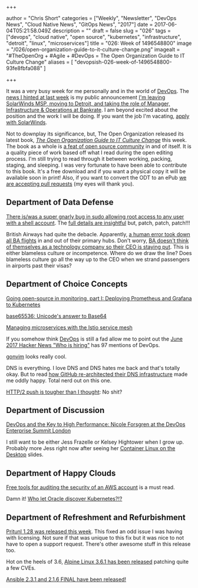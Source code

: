 +++

author = "Chris Short"
categories = ["Weekly", "Newsletter", "DevOps News", "Cloud Native News", "GitOps News", "2017"]
date = 2017-06-04T05:21:58.049Z
description = ""
draft = false
slug = "026"
tags = ["devops", "cloud native", "open source", "kubernetes", "infrastructure", "detroit", "linux", "microservices"]
title = "026: Week of 1496548800"
image = "/026/open-organization-guide-to-it-culture-change.png"
imagealt = "#TheOpenOrg + #Agile + #DevOps = The Open Organization Guide to IT Culture Change"
aliases = [
    "devopsish-026-week-of-1496548800-93fe8fbfa088"
]

+++

It was a very busy week for me personally and in the world of [DevOps](https://devopsish.com/). The [news I hinted at last week](/025/) is my public announcement [I'm leaving SolarWinds MSP, moving to Detroit, and taking the role of Manager, Infrastructure & Operations at Bankrate](https://chrisshort.net/leaving-north-carolina/). I am beyond excited about the position and the work I will be doing. If you want the job I'm vacating, [apply with SolarWinds](http://solarwinds.jobs/durham-nc-nc/senior-aws-systems-engineer/C28A5E389CEE4983B580F6CD0B3799DB/job/).

Not to downplay its significance, but, The Open Organization released its latest book, [*The Open Organization Guide to IT Culture Change*](https://opensource.com/open-organization/resources/culture-change?sc_cid=7016000000127L3AAI) this week. The book as a whole is [a feat of open source community](https://opensource.com/open-organization/17/6/working-open-and-gsd) in and of itself. It is a quality piece of work based off what I read during the open editing process. I'm still trying to read through it between working, packing, staging, and sleeping. I was very fortunate to have been able to contribute to this book. It's a free download and if you want a physical copy it will be available soon in print! Also, if you want to convert the ODT to an ePub [we are accepting pull requests](https://github.com/open-organization-ambassadors/open-org-it-culture/issues/36) (my eyes will thank you).

## Department of Data Defense

[There is/was a super gnarly bug in sudo allowing root access to any user with a shell account](https://www.cyberciti.biz/security/linux-security-alert-bug-in-sudos-get_process_ttyname-cve-2017-1000367/). The [full details are insightful](http://www.openwall.com/lists/oss-security/2017/05/30/16) but, patch, patch, patch!!!

British Airways had quite the debacle. Apparently, [a human error took down all BA flights](http://www.independent.co.uk/news/business/news/british-airways-system-outage-it-worker-power-supply-switch-off-accident-flights-delayed-cancelled-a7768581.html) in and out of their primary hubs. Don't worry, [BA doesn't think of themselves as a technology company so their CEO is staying put](https://www.theguardian.com/business/2017/may/29/british-airways-ceo-will-not-resign-despite-catastrophic-it-failure). This is either blameless culture or incompetence. Where do we draw the line? Does blameless culture go all the way up to the CEO when we strand passengers in airports past their visas?

## Department of Choice Concepts

[Going open-source in monitoring, part I: Deploying Prometheus and Grafana to Kubernetes](https://medium.com/@SergeyNuzhdin/going-open-source-in-monitoring-part-i-deploying-prometheus-and-grafana-to-kubernetes-e3d44460cec6)

[base65536: Unicode's answer to Base64](https://github.com/qntm/base65536)

[Managing microservices with the Istio service mesh](http://blog.kubernetes.io/2017/05/managing-microservices-with-istio-service-mesh.html)

If you somehow think [DevOps](https://devopsish.com/) is still a fad allow me to point out the [June 2017 Hacker News "Who is hiring"](https://news.ycombinator.com/item?id=14460777) has 97 mentions of DevOps.

[gonvim](https://github.com/dzhou121/gonvim) looks really cool.

DNS is everything. I love DNS and DNS hates me back and that's totally okay. But to read [how GitHub re-architected their DNS infrastructure](https://githubengineering.com/dns-infrastructure-at-github/) made me oddly happy. Total nerd out on this one.

[HTTP/2 push is tougher than I thought](https://jakearchibald.com/2017/h2-push-tougher-than-i-thought/): No shit?

## Department of Discussion

[DevOps and the Key to High Performance: Nicole Forsgren at the DevOps Enterprise Summit London](https://www.infoq.com/news/2017/05/forsgren-devops-performance)

I still want to be either Jess Frazelle or Kelsey Hightower when I grow up. Probably more Jess right now after seeing her [Container Linux on the Desktop](https://docs.google.com/presentation/d/17Hml1iFqdXElxOcrh9caQSC5px5mDgaS015Vhaz42ZY/edit#slide=id.p) slides.

## Department of Happy Clouds

[Free tools for auditing the security of an AWS account](https://summitroute.com/blog/2017/05/30/free_tools_for_auditing_the_security_of_an_aws_account/) is a must read.

Damn it! [Who let Oracle discover Kubernetes?!?](https://blogs.oracle.com/developers/kubernetes-community-engagement-time-to-roll)

## Department of Refreshment and Refurbishment

[Pritunl 1.28 was released this week](https://medium.com/@pritunl/pritunl-1-28-release-announcement-5e02c519d8ab). This fixed an odd issue I was having with licensing. Not sure if that was unique to this fix but it was nice to not have to open a support request. There's other awesome stuff in this release too.

Hot on the heels of 3.6, [Alpine Linux 3.6.1 has been released](https://alpinelinux.org/posts/Alpine-3.6.1-released.html) patching quite a few CVEs.

[Ansible 2.3.1 and 2.1.6 FINAL have been released!](https://groups.google.com/forum/#!topic/ansible-announce/i3hsJKuVusQ)
